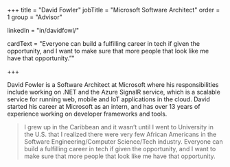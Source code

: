+++
  title = "David Fowler"
  jobTitle = "Microsoft Software Architect"
  order = 1
  group = "Advisor"

  linkedIn = "in/davidfowl/"
  
  
  

  cardText = "Everyone can build a fulfilling career in tech if given the opportunity, and I want to make sure that more people that look like me have that opportunity.”"

  +++

  David Fowler is a Software Architect at Microsoft where his responsibilities include working on .NET and the Azure SignalR service, which is a scalable service for running web, mobile and IoT applications in the cloud. David started his career at Microsoft as an intern, and has over 13 years of experience working on developer frameworks and tools.

  > I grew up in the Caribbean and it wasn’t until I went to University in the U.S. that I realized there were very few African Americans in the Software Engineering/Computer Science/Tech industry. Everyone can build a fulfilling career in tech if given the opportunity, and I want to make sure that more people that look like me have that opportunity.
